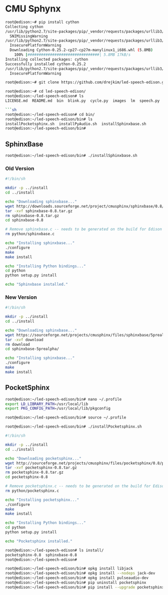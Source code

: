 # CMU Sphynx

```sh
root@edison:~# pip install cython
Collecting cython
/usr/lib/python2.7/site-packages/pip/_vendor/requests/packages/urllib3/util/ssl_.py:318: SNIMissingWarning: An HTTPS requ.
  SNIMissingWarning
/usr/lib/python2.7/site-packages/pip/_vendor/requests/packages/urllib3/util/ssl_.py:122: InsecurePlatformWarning: A true .
  InsecurePlatformWarning
  Downloading Cython-0.25.2-cp27-cp27m-manylinux1_i686.whl (5.8MB)
    100% |################################| 5.8MB 17kB/s 
Installing collected packages: cython
Successfully installed cython-0.25.2
/usr/lib/python2.7/site-packages/pip/_vendor/requests/packages/urllib3/util/ssl_.py:122: InsecurePlatformWarning: A true .
  InsecurePlatformWarning
```

```sh
root@edison:~# git clone https://github.com/drejkim/led-speech-edison.git
```

```sh
root@edison:~# cd led-speech-edison/
root@edison:~/led-speech-edison# ls
LICENSE.md  README.md  bin  blink.py  cycle.py  images  lm  speech.py

```sh
root@edison:~/led-speech-edison# cd bin/
root@edison:~/led-speech-edison/bin# ls
installPocketsphinx.sh  installPyAudio.sh  installSphinxbase.sh
root@edison:~/led-speech-edison/bin# 
```

## SphinxBase

```sh
root@edison:~/led-speech-edison/bin# ./installSphinxbase.sh
```

### Old Version

```sh
#!/bin/sh

mkdir -p ../install
cd ../install

echo "Downloading sphinxbase..."
wget http://downloads.sourceforge.net/project/cmusphinx/sphinxbase/0.8/sphinxbase-0.8.tar.gz
tar -xvf sphinxbase-0.8.tar.gz
rm sphinxbase-0.8.tar.gz
cd sphinxbase-0.8

# Remove sphinxbase.c -- needs to be generated on the build for Edison
rm python/sphinxbase.c

echo "Installing sphinxbase..."
./configure
make
make install

echo "Installing Python bindings..."
cd python
python setup.py install

echo "Sphinxbase installed."
```

### New Version

```sh
#!/bin/sh

mkdir -p ../install
cd ../install

echo "Downloading sphinxbase..."
wget https://sourceforge.net/projects/cmusphinx/files/sphinxbase/5prealpha/sphinxbase-5prealpha.tar.gz/download
tar -xvf download
rm download
cd sphinxbase-5prealpha/

echo "Installing sphinxbase..."
./configure
make
make install

```

## PocketSphinx

```sh
root@edison:~/led-speech-edison/bin# nano ~/.profile
export LD_LIBRARY_PATH=/usr/local/lib
export PKG_CONFIG_PATH=/usr/local/lib/pkgconfig
```

```sh
root@edison:~/led-speech-edison/bin# source ~/.profile
```

```sh
root@edison:~/led-speech-edison/bin# ./installPocketsphinx.sh
```

```sh
#!/bin/sh

mkdir -p ../install
cd ../install

echo "Downloading pocketsphinx..."
wget http://sourceforge.net/projects/cmusphinx/files/pocketsphinx/0.8/pocketsphinx-0.8.tar.gz
tar -xvf pocketsphinx-0.8.tar.gz
rm pocketsphinx-0.8.tar.gz
cd pocketsphinx-0.8

# Remove pocketsphinx.c -- needs to be generated on the build for Edison
rm python/pocketsphinx.c

echo "Installing pocketsphinx..."
./configure
make
make install

echo "Installing Python bindings..."
cd python
python setup.py install

echo "Pocketsphinx installed."
```

```sh
root@edison:~/led-speech-edison# ls install/
pocketsphinx-0.8  sphinxbase-0.8
root@edison:~/led-speech-edison# 
```

```sh
root@edison:~/led-speech-edison/bin# opkg install libjack
root@edison:~/led-speech-edison/bin# opkg install --nodeps jack-dev
root@edison:~/led-speech-edison/bin# opkg install pulseaudio-dev
root@edison:~/led-speech-edison/bin# pip uninstall pocketsphinx
root@edison:~/led-speech-edison/bin# pip install --upgrade pocketsphinx
```



